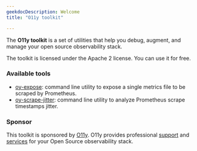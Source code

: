 ```yaml
---
geekdocDescription: Welcome
title: "O11y toolkit"

---
```


The **O11y toolkit** is a set of utilities that help you debug, augment,
and manage your open source observability stack.

The toolkit is licensed under the Apache 2 license. You can use it for free.

### Available tools

* [oy-expose](/oy-expose): command line utility to expose a single metrics file
  to be scraped by Prometheus.
* [oy-scrape-jitter](/oy-scrape-jitter): command line utility to analyze
  Prometheus scrape timestamps jitter.

### Sponsor

This toolkit is sponsored by [O11y](https://o11y.eu). O11y provides
professional [support](https://o11y.eu/support/) and [services](https://o11y.eu/services/)
for your Open Source observability stack.
